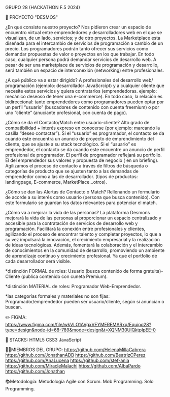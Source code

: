 GRUPO 28 (HACKATHON F.5 2024)

📝 PROYECTO "DESMOS"

¿En qué consiste nuestro proyecto?
Nos pidieron crear un espacio de encuentro virtual entre emprendedores y desarrolladores web en el que se visualizan, de un lado, servicios; y de  otro proyectos. La Marketplace esta diseñada para el intercambio de servicios de programación a cambio de un precio. Los programadores podrán tanto ofrecer sus servicios como demandar propuestas de valor o proyectos en los que trabajar. En todo caso, cualquier persona podrá demandar servicios de desarrollo web. A pesar de ser una marketplace de servicios de programación y desarrollo, será también un espacio de interconexión (networking) entre profesionales.

¿A qué público va a estar dirigido?
A profesionales del desarrollo web/ programación (ejemplo: desarrollador JavaScrcipt) y a cualquier cliente que necesite estos servicios y quiera contratarlos (emprendedoras. ejemplo: mecánico deseoso de tener una e-commerce). En todo caso, la relación es bidireccional: tanto emprendedores como programadores pueden optar por un perfil “usuario” (buscadores de contenido con cuenta freemium) o por uno “cliente” (anuciante profesional, con cuenta de pago).

¿Cómo se da el Contacto/Match entre usuario-cliente? 
Alto grado de compatibilidad +  interés expreso en conocerse (por ejemplo: marcando la casilla “deseo contactar”). Si el “usuario” es programador, el contacto se da cuando este encuentra un anuncio de proyecto de emprendimiento del cliente, que se ajuste a su stack tecnológico. Si el “usuario” es emprendedor, el contacto se da cuando este encuentre un anuncio de perfil profesional de programador. El perfil de programador reflejará su portfolio. El del emprendedor sus valores y propuesta de negocio ( en un briefing). Agilizamos el proceso de contacto a través de filtros de búsqueda o categorías de producto que se ajusten tanto a las demandas de emprendedor como a las de desarrollador. (tipos de productos: landingpage, E-commerce, MarketPlace…otros).

¿Cómo se dan las Alertas de Contacto o Match? 
Rellenando un formulario de acorde a su interés como usuario (persona que busca contenido). Con este formulario se guardan los datos relevantes para potenciar el match.

¿Cómo va a mejorar la vida de las personas?
La plataforma Desmons mejorará la vida de las personas al proporcionar un espacio centralizado y accesible para la contratación de servicios de desarrollo web y programación. Facilitará la conexión entre profesionales y clientes, agilizando el proceso de encontrar talento y completar proyectos, lo que a su vez impulsará la innovación, el crecimiento empresarial y la realización de ideas tecnológicas. Además, fomentará la colaboración y el intercambio de conocimientos en la comunidad de desarrollo, promoviendo un ambiente de aprendizaje continuo y crecimiento profesional. Ya que el portfolio de cada desarrollador será visible.

*distinción FORMAL de roles: Usuario (busca contenido de forma gratuita)-Cliente (publica contenido con cuneta Premium).

*distinción MATERIAL de roles: Programador Web-Emprendedor.

*las categorías formales y materiales no son fijas: Programador/emprendedor pueden ser usuario/cliente, según si anuncian o buscan.


✏️ FIGMA:
https://www.figma.com/file/wkVLO1AVgxVEYMEREMARxq/Equipo28?type=design&node-id=68-789&mode=design&t=XQNM30UlQktpIpEE-0

🔧 STACKS:
HTML5
CSS3
JavaScript

👩‍💻MIEMBROS DEL GRUPO:
https://github.com/HelenaMillaCabrera
https://github.com/JonathanADB
https://github.com/BeatrizCPerez
https://github.com/AnaLucena
https://github.com/stef-ania
https://github.com/MiracleMalachi
https://github.com/AlbaPardo
https://github.com/Jonathan

📚Metodología:
Metodología Agile con Scrum.
Mob Programming.
Solo Programming.
